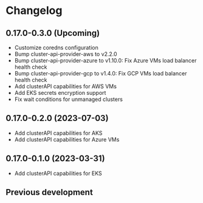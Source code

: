 # Changelog

## 0.17.0-0.3.0 (Upcoming)

* Customize coredns configuration
* Bump cluster-api-provider-aws to v2.2.0
* Bump cluster-api-provider-azure to v1.10.0: Fix Azure VMs load balancer health check
* Bump cluster-api-provider-gcp to v1.4.0: Fix GCP VMs load balancer health check
* Add clusterAPI capabilities for AWS VMs
* Add EKS secrets encryption support
* Fix wait conditions for unmanaged clusters

## 0.17.0-0.2.0 (2023-07-03)

* Add clusterAPI capabilities for AKS
* Add clusterAPI capabilities for Azure VMs

## 0.17.0-0.1.0 (2023-03-31)

* Add clusterAPI capabilities for EKS

## Previous development
